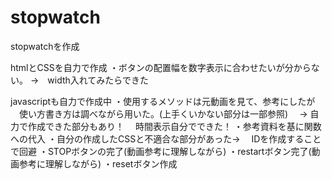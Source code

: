 # stopwatch
stopwatchを作成

htmlとCSSを自力で作成
・ボタンの配置幅を数字表示に合わせたいが分からない。
→　width入れてみたらできた

javascriptも自力で作成中
・使用するメソッドは元動画を見て、参考にしたが
　使い方書き方は調べながら用いた。(上手くいかない部分は一部参照)
　→ 自力で作成できた部分もあり！
　時間表示自分でできた！
・参考資料を基に関数への代入
・自分の作成したCSSと不適合な部分があった→
　IDを作成することで回避
・STOPボタンの完了(動画参考に理解しながら)
・restartボタン完了(動画参考に理解しながら)
・resetボタン作成